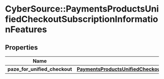 # CyberSource::PaymentsProductsUnifiedCheckoutSubscriptionInformationFeatures

## Properties
Name | Type | Description | Notes
------------ | ------------- | ------------- | -------------
**paze_for_unified_checkout** | [**PaymentsProductsUnifiedCheckoutSubscriptionInformationFeaturesPazeForUnifiedCheckout**](PaymentsProductsUnifiedCheckoutSubscriptionInformationFeaturesPazeForUnifiedCheckout.md) |  | [optional] 


